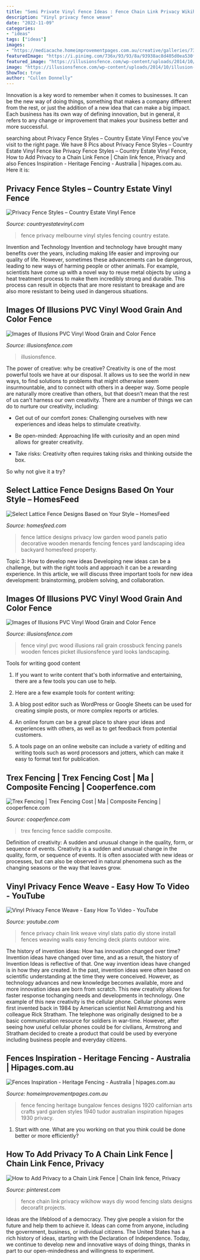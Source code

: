 ```yaml
---
title: "Semi Private Vinyl Fence Ideas : Fence Chain Link Privacy Wikihow Ways Diy Wood Fencing Slats Designs Decorafit Projects"
description: "Vinyl privacy fence weave"
date: "2022-11-09"
categories:
- "ideas"
tags: ["ideas"]
images:
- "https://mediacache.homeimprovementpages.com.au/creative/galleries/730001_735000/732348/original_images/378701.jpg"
featuredImage: "https://i.pinimg.com/736x/93/93/8a/93938ac8d405d0ea530fa027eb04ff6b.jpg"
featured_image: "https://illusionsfence.com/wp-content/uploads/2014/10/illusion-crossbuck-post-and-rail-pvc-vinyl-fence-black-1024x664.jpg"
image: "https://illusionsfence.com/wp-content/uploads/2014/10/illusion-crossbuck-post-and-rail-pvc-vinyl-fence-black-1024x664.jpg"
ShowToc: true
author: "Cullen Donnelly"
---
```



Innovation is a key word to remember when it comes to businesses. It can be the new way of doing things, something that makes a company different from the rest, or just the addition of a new idea that can make a big impact. Each business has its own way of defining innovation, but in general, it refers to any change or improvement that makes your business better and more successful.

	

		
searching about Privacy Fence Styles – Country Estate Vinyl Fence you've visit to the right page. We have 8 Pics about Privacy Fence Styles – Country Estate Vinyl Fence like Privacy Fence Styles – Country Estate Vinyl Fence, How to Add Privacy to a Chain Link Fence | Chain link fence, Privacy and also Fences Inspiration - Heritage Fencing - Australia | hipages.com.au. Here it is:
		
    
## Privacy Fence Styles – Country Estate Vinyl Fence

<img loading=lazy src="https://countryestatevinyl.com/wp-content/uploads/2019/05/Melbourne-Fence5-1-e1558377073893.jpg" onerror="this.onerror=null;this.src='https://tse4.mm.bing.net/th?id=OIP.gONz1jd1lQj5rI3RuMbWDAHaFi&amp;pid=15.1';" alt="Privacy Fence Styles – Country Estate Vinyl Fence">

_Source: countryestatevinyl.com_

>fence privacy melbourne vinyl styles fencing country estate. 

	

Invention and Technology
Invention and technology have brought many benefits over the years, including making life easier and improving our quality of life. However, sometimes these advancements can be dangerous, leading to new ways of harming people or other animals. For example, scientists have come up with a novel way to reuse metal objects by using a heat treatment process to make them incredibly strong and durable. This process can result in objects that are more resistant to breakage and are also more resistant to being used in dangerous situations.

    
## Images Of Illusions PVC Vinyl Wood Grain And Color Fence

<img loading=lazy src="https://illusionsfence.com/wp-content/uploads/2014/10/illusions-vinyl-pvc-lattice-fence-panels-1.jpg" onerror="this.onerror=null;this.src='https://tse2.mm.bing.net/th?id=OIP.uR8-yD5ZnquCdO8sB5EKsgHaLI&amp;pid=15.1';" alt="Images of Illusions PVC Vinyl Wood Grain and Color Fence">

_Source: illusionsfence.com_

>illusionsfence. 

	

The power of creative: why be creative?
Creativity is one of the most powerful tools we have at our disposal. It allows us to see the world in new ways, to find solutions to problems that might otherwise seem insurmountable, and to connect with others in a deeper way.
Some people are naturally more creative than others, but that doesn’t mean that the rest of us can’t harness our own creativity. There are a number of things we can do to nurture our creativity, including:

- Get out of our comfort zones: Challenging ourselves with new experiences and ideas helps to stimulate creativity.

- Be open-minded: Approaching life with curiosity and an open mind allows for greater creativity.

- Take risks: Creativity often requires taking risks and thinking outside the box.

So why not give it a try?

    
## Select Lattice Fence Designs Based On Your Style – HomesFeed

<img loading=lazy src="http://homesfeed.com/wp-content/uploads/2015/04/low-lattice-fence-idea-for-front-garden.jpg" onerror="this.onerror=null;this.src='https://tse3.mm.bing.net/th?id=OIP.sKb3aegjPVagwZbZowtuygHaFj&amp;pid=15.1';" alt="Select Lattice Fence Designs Based on Your Style – HomesFeed">

_Source: homesfeed.com_

>fence lattice designs privacy low garden wood panels patio decorative wooden menards fencing fences yard landscaping idea backyard homesfeed property. 

	

Topic 3: How to develop new ideas
Developing new ideas can be a challenge, but with the right tools and approach it can be a rewarding experience. In this article, we will discuss three important tools for new idea development: brainstorming, problem solving, and collaboration.

    
## Images Of Illusions PVC Vinyl Wood Grain And Color Fence

<img loading=lazy src="https://illusionsfence.com/wp-content/uploads/2014/10/illusion-crossbuck-post-and-rail-pvc-vinyl-fence-black-1024x664.jpg" onerror="this.onerror=null;this.src='https://tse3.mm.bing.net/th?id=OIP.cfeuGMizkmSVqaZcJiGa4gHaEz&amp;pid=15.1';" alt="Images of Illusions PVC Vinyl Wood Grain and Color Fence">

_Source: illusionsfence.com_

>fence vinyl pvc wood illusions rail grain crossbuck fencing panels wooden fences picket illusionsfence yard looks landscaping. 

	

Tools for writing good content
1. If you want to write content that's both informative and entertaining, there are a few tools you can use to help.
2. Here are a few example tools for content writing:

3. A blog post editor such as WordPress or Google Sheets can be used for creating simple posts, or more complex reports or articles.

4. An online forum can be a great place to share your ideas and experiences with others, as well as to get feedback from potential customers.

5. A tools page on an online website can include a variety of editing and writing tools such as word processors and jotters, which can make it easy to format text for publication.

    
## Trex Fencing | Trex Fencing Cost | Ma | Composite Fencing | Cooperfence.com

<img loading=lazy src="http://www.cooperfence.com/wp-content/uploads/2010/12/trex-seclusions-saddle-fence-big-011.jpg" onerror="this.onerror=null;this.src='https://tse1.mm.bing.net/th?id=OIP.fBs7OEPzwST0-qJSZckIaQHaFj&amp;pid=15.1';" alt="Trex Fencing | Trex Fencing Cost | Ma | Composite Fencing | cooperfence.com">

_Source: cooperfence.com_

>trex fencing fence saddle composite. 

	

Definition of creativity: A sudden and unusual change in the quality, form, or sequence of events.
Creativity is a sudden and unusual change in the quality, form, or sequence of events. It is often associated with new ideas or processes, but can also be observed in natural phenomena such as the changing seasons or the way that leaves grow.

    
## Vinyl Privacy Fence Weave - Easy How To Video - YouTube

<img loading=lazy src="https://i.ytimg.com/vi/AzrH0vMyCkY/hqdefault.jpg" onerror="this.onerror=null;this.src='https://tse3.mm.bing.net/th?id=OIP.Ftp9iL1C6GOB3IQ7ykXk9QHaFj&amp;pid=15.1';" alt="Vinyl Privacy Fence Weave - Easy How To Video - YouTube">

_Source: youtube.com_

>fence privacy chain link weave vinyl slats patio diy stone install fences weaving walls easy fencing deck plants outdoor wire. 

	

The history of invention ideas: How has innovation changed over time?
Invention ideas have changed over time, and as a result, the history of Invention Ideas is reflective of that. One way invention ideas have changed is in how they are created.  In the past, invention ideas were often based on scientific understanding at the time they were conceived. However, as technology advances and new knowledge becomes available, more and more innovation ideas are born from scratch. This new creativity allows for faster response tochanging needs and developments in technology.
One example of this new creativity is the cellular phone. Cellular phones were first invented back in 1984 by American scientist Neil Armstrong and his colleague Rick Stratham. The telephone was originally designed to be a basic communication resource for soldiers in war-time. However, after seeing how useful cellular phones could be for civilians, Armstrong and Stratham decided to create a product that could be used by everyone including business people and everyday citizens.

    
## Fences Inspiration - Heritage Fencing - Australia | Hipages.com.au

<img loading=lazy src="https://mediacache.homeimprovementpages.com.au/creative/galleries/730001_735000/732348/original_images/378701.jpg" onerror="this.onerror=null;this.src='https://tse3.mm.bing.net/th?id=OIP.ljHjDvGo5M0MKNjJ_aiPpAHaFj&amp;pid=15.1';" alt="Fences Inspiration - Heritage Fencing - Australia | hipages.com.au">

_Source: homeimprovementpages.com.au_

>fence fencing heritage bungalow fences designs 1920 californian arts crafts yard garden styles 1940 tudor australian inspiration hipages 1930 privacy. 

	

1. Start with one. What are you working on that you think could be done better or more efficiently?

    
## How To Add Privacy To A Chain Link Fence | Chain Link Fence, Privacy

<img loading=lazy src="https://i.pinimg.com/736x/93/93/8a/93938ac8d405d0ea530fa027eb04ff6b.jpg" onerror="this.onerror=null;this.src='https://tse1.mm.bing.net/th?id=OIP.hdutxLS5tSpKT4I2NzURLgHaFj&amp;pid=15.1';" alt="How to Add Privacy to a Chain Link Fence | Chain link fence, Privacy">

_Source: pinterest.com_

>fence chain link privacy wikihow ways diy wood fencing slats designs decorafit projects. 

	

Ideas are the lifeblood of a democracy. They give people a vision for the future and help them to achieve it. Ideas can come from anyone, including the government, business, or individual citizens. The United States has a rich history of ideas, starting with the Declaration of Independence. Today, we continue to develop new and innovative ways of doing things, thanks in part to our open-mindedness and willingness to experiment.

